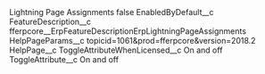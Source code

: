 <?xml version="1.0" encoding="UTF-8"?>
<CustomMetadata xmlns="http://soap.sforce.com/2006/04/metadata" xmlns:xsi="http://www.w3.org/2001/XMLSchema-instance" xmlns:xsd="http://www.w3.org/2001/XMLSchema">
    <label>Lightning Page Assignments</label>
    <protected>false</protected>
    <values>
        <field>EnabledByDefault__c</field>
        <value xsi:nil="true"/>
    </values>
    <values>
        <field>FeatureDescription__c</field>
        <value xsi:type="xsd:string">fferpcore__ErpFeatureDescriptionErpLightningPageAssignments</value>
    </values>
    <values>
        <field>HelpPageParams__c</field>
        <value xsi:type="xsd:string">topicid=1061&amp;prod=fferpcore&amp;version=2018.2</value>
    </values>
    <values>
        <field>HelpPage__c</field>
        <value xsi:nil="true"/>
    </values>
    <values>
        <field>ToggleAttributeWhenLicensed__c</field>
        <value xsi:type="xsd:string">On and off</value>
    </values>
    <values>
        <field>ToggleAttribute__c</field>
        <value xsi:type="xsd:string">On and off</value>
    </values>
</CustomMetadata>
